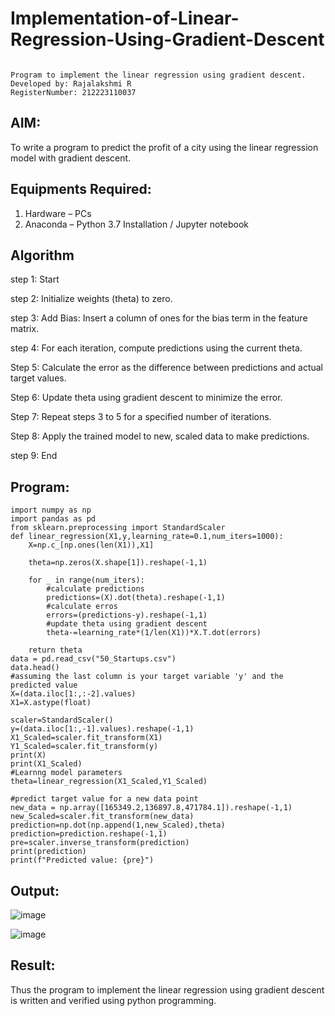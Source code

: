 # Implementation-of-Linear-Regression-Using-Gradient-Descent
```

Program to implement the linear regression using gradient descent.
Developed by: Rajalakshmi R
RegisterNumber: 212223110037

```

## AIM:
To write a program to predict the profit of a city using the linear regression model with gradient descent.

## Equipments Required:
1. Hardware – PCs
2. Anaconda – Python 3.7 Installation / Jupyter notebook

## Algorithm
step 1: Start

step 2: Initialize weights (theta) to zero.

step 3: Add Bias: Insert a column of ones for the bias term in the feature matrix.

step 4: For each iteration, compute predictions using the current theta.

Step 5: Calculate the error as the difference between predictions and actual target values.

Step 6: Update theta using gradient descent to minimize the error.

Step 7: Repeat steps 3 to 5 for a specified number of iterations.

Step 8: Apply the trained model to new, scaled data to make predictions.

step 9: End

## Program:
```
import numpy as np
import pandas as pd
from sklearn.preprocessing import StandardScaler
def linear_regression(X1,y,learning_rate=0.1,num_iters=1000):
    X=np.c_[np.ones(len(X1)),X1]
    
    theta=np.zeros(X.shape[1]).reshape(-1,1)
    
    for _ in range(num_iters):
        #calculate predictions
        predictions=(X).dot(theta).reshape(-1,1)
        #calculate erros
        errors=(predictions-y).reshape(-1,1)
        #update theta using gradient descent
        theta-=learning_rate*(1/len(X1))*X.T.dot(errors)
    
    return theta
data = pd.read_csv("50_Startups.csv")
data.head()
#assuming the last column is your target variable 'y' and the predicted value
X=(data.iloc[1:,:-2].values)
X1=X.astype(float)

scaler=StandardScaler()
y=(data.iloc[1:,-1].values).reshape(-1,1)
X1_Scaled=scaler.fit_transform(X1)
Y1_Scaled=scaler.fit_transform(y)
print(X)
print(X1_Scaled)
#Learnng model parameters
theta=linear_regression(X1_Scaled,Y1_Scaled)

#predict target value for a new data point
new_data = np.array([165349.2,136897.8,471784.1]).reshape(-1,1)
new_Scaled=scaler.fit_transform(new_data)
prediction=np.dot(np.append(1,new_Scaled),theta)
prediction=prediction.reshape(-1,1)
pre=scaler.inverse_transform(prediction)
print(prediction)
print(f"Predicted value: {pre}")
```

## Output:
![image](https://github.com/user-attachments/assets/69755d59-610e-4b0a-b511-eb3e77b1cda5)

![image](https://github.com/user-attachments/assets/6da63715-fda0-4970-b5c1-8ce6f6848a43)


## Result:
Thus the program to implement the linear regression using gradient descent is written and verified using python programming.

